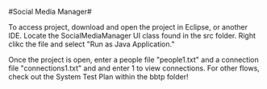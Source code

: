 #Social Media Manager#

To access project, download and open the project in Eclipse, or another IDE. Locate the SocialMediaManager UI class found in the src folder. Right clikc the file and select "Run as Java Application."

Once the project is open, enter a people file "people1.txt" and a connection file "connections1.txt" and and enter 1 to view connections. For other flows, check out the System Test Plan within the bbtp folder!
